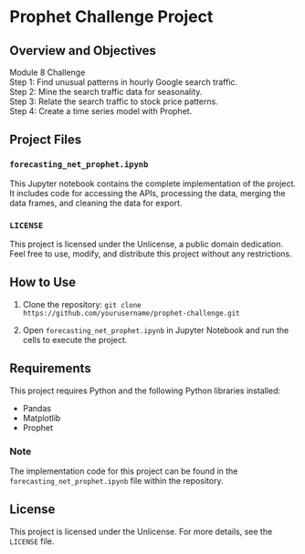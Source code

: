 # Prophet Challenge Project

## Overview and Objectives
Module 8 Challenge<br>
Step 1: Find unusual patterns in hourly Google search traffic.<br>
Step 2: Mine the search traffic data for seasonality.<br>
Step 3: Relate the search traffic to stock price patterns.<br>
Step 4: Create a time series model with Prophet.


## Project Files

### `forecasting_net_prophet.ipynb`
This Jupyter notebook contains the complete implementation of the project. It includes code for accessing the APIs, processing the data, merging the data frames, and cleaning the data for export.

### `LICENSE`
This project is licensed under the Unlicense, a public domain dedication. Feel free to use, modify, and distribute this project without any restrictions.

## How to Use

1. Clone the repository:
    ```git clone https://github.com/yourusername/prophet-challenge.git```

2. Open `forecasting_net_prophet.ipynb` in Jupyter Notebook and run the cells to execute the project.

## Requirements
This project requires Python and the following Python libraries installed:
- Pandas
- Matplotlib
- Prophet

### Note
The implementation code for this project can be found in the `forecasting_net_prophet.ipynb` file within the repository.

## License
This project is licensed under the Unlicense. For more details, see the `LICENSE` file.

